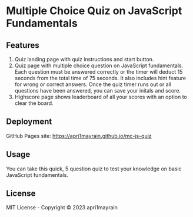 # Multiple Choice Quiz on JavaScript Fundamentals

## Features

<ol>
  <li>Quiz landing page with quiz instructions and start button.</li>
  <li>Quiz page with multiple choice question on JavaScript fundamentals. Each question must be answered correctly or the timer will deduct 15 seconds from the total time of 75 seconds. It also includes hint feature for wrong or correct answers. Once the quiz timer runs out or all questions have been answered, you can save your initals and score.</li>
  <li>Highscore page shows leaderboard of all your scores with an option to clear the board.</li>
</ol>

## Deployment

GitHub Pages site: https://apri1mayrain.github.io/mc-js-quiz

## Usage

You can take this quick, 5 question quiz to test your knowledge on basic JavaScript fundamentals.

## License

MIT License - Copyright © 2023 apri1mayrain

